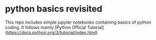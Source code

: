 # python basics revisited

This repo includes simple jupyter notebooks containing basics of python coding.
It follows mainly [Python Official Tutorial] (https://docs.python.org/3/tutorial/index.html)  